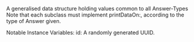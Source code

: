 A generalised data structure holding values common to all Answer-Types
Note that each subclass must implement printDataOn:, according to the type of Answer given.

Notable Instance Variables:
id: A randomly generated UUID.
